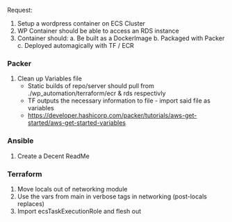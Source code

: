 Request:
1. Setup a wordpress container on ECS Cluster
2. WP Container should be able to access an RDS instance
3. Container should:
   a. Be built as a DockerImage
   b. Packaged with Packer
   c. Deployed automagically with TF / ECR



### Packer

1. Clean up Variables file 
    - Static builds of repo/server should pull from ./wp_automation/terraform/ecr & rds respectivly 
    - TF outputs the necessary information to file - import said file as variables
    - https://developer.hashicorp.com/packer/tutorials/aws-get-started/aws-get-started-variables

### Ansible
1. Create a Decent ReadMe

### Terraform
1. Move locals out of networking module
2. Use the vars from main in verbose tags in networking (post-locals replaces)
3. Import ecsTaskExecutionRole and flesh out

